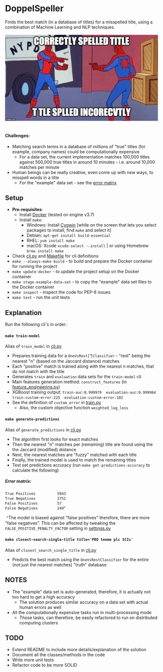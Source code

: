 # DoppelSpeller

Finds the best match (in a database of titles) for a misspelled title,
using a combination of Machine Learning and NLP techniques.<br/><br/>
![Project description](./description.jpg)<br/><br/>
#### Challenges:
* Matching search terms in a database of millions of "true" titles (for example, company names) could be computationally expensive
    - For a data set, the current implementation matches 100,000 titles against 500,000 true titles in around 10 minutes - i.e. around 10,000 matches per minute
* Human beings can be really creative, even come up with new ways, to misspell words in a title
    - For the "example" data set - see the [error matrix](#error-matrix)

## Setup
* **Pre-requisites**:
    - Install [Docker](https://docs.docker.com/install/) (tested on engine v3.7)
    - Install `make`:
        - Windows: Install [Cygwin](https://www.cygwin.com/setup-x86_64.exe) [while on the screen that lets you select packages to install, find `make` and select it]
        - Debian: `apt-get install build-essential`
        - RHEL: `yum install make`
        - macOS: Xcode `xcode-select --install` | or using Homebrew `brew install make`
* Check [cli.py](./doppelspeller/cli.py) and [Makefile](./Makefile) for cli definitions
* `make --always-make build` - to build and prepare the Docker container for running the project
* `make update-docker` - to update the project setup on the Docker container
* `make stage-example-data-set` - to copy the "example" data set files to the Docker container
* `make inspect` - inspect the code for PEP-8 issues
* `make test` - run the unit tests

## Explanation

Run the following cli's in order:

#### `make train-model`
Alias of `train_model` in [cli.py](./doppelspeller/cli.py)
* Prepares training data for a `OneVsRest[ ⃰]Classifier` - "rest" being the nearest "n" (based on the Jaccard distance) matches
* Each "positive" match is trained along with the nearest n matches, that do not match with the title
* Generates `train` and `evaluation` data sets for the `train-model` cli
* Main features generation method: `construct_features` (in [feature_engineering.py](./doppelspeller/feature_engineering.py))
* XGBoost training output: `train-auc:0.999979	evaluation-auc:0.999964	train-custom-error:225	evaluation-custom-error:102`
* See the definition of `custom_error` in [train.py](./doppelspeller/train.py)
    - Also, the custom objective function `weighted_log_loss`

#### `make generate-predictions`
Alias of `generate_predictions` in [cli.py](./doppelspeller/cli.py)
* The algorithm first looks for exact matches
* Then the nearest "n" matches per (remaining) title are found using the the Jaccard (modified) distance
* Next, the nearest matches are "fuzzy" matched with each title
* Finally, the trained model is used to match the remaining titles
* Test set predictions accuracy (run `make get-predictions-accuracy` to calculate the following)

##### Error matrix:
```
True Positives          5943
True Negatives          3751
False Positives         57
False Negatives         249 ⃰
```
` ⃰` The model is biased against "false positives" therefore, there are more "false negatives".
This can be affected by tweaking the `FALSE_POSITIVE_PENALTY_FACTOR` setting in [settings.py](./doppelspeller/settings.py)

#### `make closest-search-single-title title='PRO teome plc SCIs'`
Alias of `closest_search_single_title` in [cli.py](./doppelspeller/cli.py)
* Predicts the best match using the `OneVsRestClassifier` for the entire (not just the nearest matches) "truth" database

## NOTES
* The "example" data set is auto-generated, therefore, it is actually not too hard to get a high accuracy
    - The solution produces similar accuracy on a data set with actual human errors as well
* All the computationally expensive tasks run in multi-processing mode
    - Those tasks, can therefore, be easily refactored to run on distributed computing clusters

## TODO
* Extend README to include more details/explanation of the solution
* Document all the classes/methods in the code
* Write more unit tests
* Refactor code to be more SOLID
